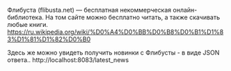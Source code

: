 Флибуста (flibusta.net) — бесплатная некоммерческая онлайн-библиотека. На том сайте можно бесплатно читать, а также скачивать любые книги.
https://ru.wikipedia.org/wiki/%D0%A4%D0%BB%D0%B8%D0%B1%D1%83%D1%81%D1%82%D0%B0

Здесь же можно увидеть получить новинки с Флибусты - в виде JSON ответа..
http://localhost:8083/latest_news